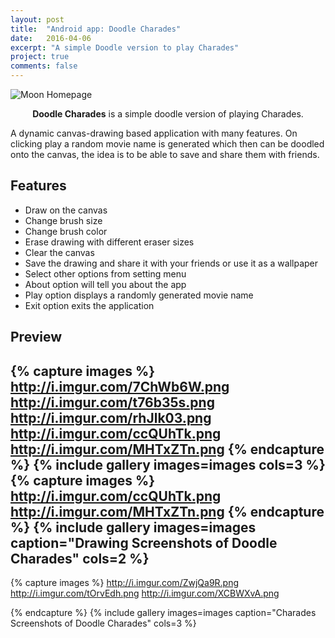 ```yaml
---
layout: post
title:  "Android app: Doodle Charades"
date:   2016-04-06
excerpt: "A simple Doodle version to play Charades"
project: true
comments: false
---
```


![Moon Homepage](http://i.imgur.com/rZWpMUt.png) 
    
<center><b>Doodle Charades</b> is a simple doodle version of playing Charades.</center> 
 
 A dynamic canvas-drawing based application with many features. On clicking play a random movie name is generated which then can be doodled onto the canvas, the idea is to be able to save and share them with friends.
 
## Features
* Draw on the canvas 
* Change brush size 
* Change brush color
* Erase drawing with different eraser sizes
* Clear the canvas     
* Save the drawing and share it with your friends or use it as a wallpaper
* Select other options from setting menu
* About option will tell you about the app
* Play option displays a randomly generated movie name
* Exit option exits the application  
     

## Preview

{% capture images %}
	http://i.imgur.com/7ChWb6W.png
	http://i.imgur.com/t76b35s.png
	http://i.imgur.com/rhJlk03.png
    http://i.imgur.com/ccQUhTk.png
    http://i.imgur.com/MHTxZTn.png
{% endcapture %}
{% include gallery images=images cols=3 %}
{% capture images %}
    http://i.imgur.com/ccQUhTk.png
    http://i.imgur.com/MHTxZTn.png
{% endcapture %}
{% include gallery images=images caption="Drawing Screenshots of Doodle Charades" cols=2 %}
---

{% capture images %}
	http://i.imgur.com/ZwjQa9R.png
	http://i.imgur.com/tOrvEdh.png
    http://i.imgur.com/XCBWXvA.png
    
{% endcapture %}
{% include gallery images=images caption="Charades Screenshots of Doodle Charades" cols=3 %}      
          

